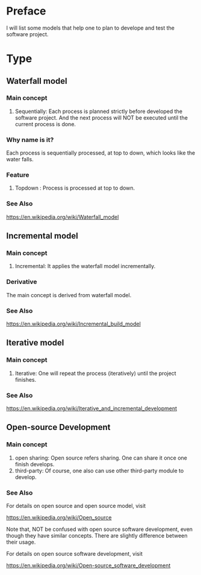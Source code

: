# Preface
I will list some models that help one to plan to develope and test the software project.
# Type
## Waterfall model
### Main concept
1. Sequentially: Each process is planned strictly before developed the software project. And the next process will NOT be executed until the current process is done.

### Why name is it?
Each process is sequentially processed, at top to down, which looks like the water falls.
### Feature
1. Topdown : Process is processed at top to down.
### See Also
https://en.wikipedia.org/wiki/Waterfall_model

## Incremental model
### Main concept
1. Incremental: It applies the waterfall model incrementally.

### Derivative
The main concept is derived from waterfall model.

### See Also
https://en.wikipedia.org/wiki/Incremental_build_model

## Iterative model
### Main concept
1. Iterative: One will repeat the process (iteratively) until the project finishes.

### See Also
https://en.wikipedia.org/wiki/Iterative_and_incremental_development

## Open-source Development
### Main concept
1. open sharing: Open source refers sharing. One can share it once one finish develops. 
2. third-party: Of course, one also can use other third-party module to develop.

### See Also

For details on open source and open source model, visit

https://en.wikipedia.org/wiki/Open_source

Note that, NOT be confused with open source software development, even though they have similar concepts. There are slightly difference between their usage.

For details on open source software development, visit

https://en.wikipedia.org/wiki/Open-source_software_development
